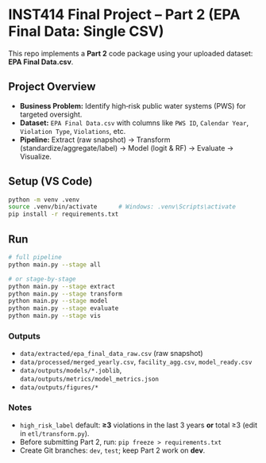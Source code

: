 # INST414 Final Project – Part 2 (EPA Final Data: Single CSV)

This repo implements a **Part 2** code package using your uploaded dataset: **EPA Final Data.csv**.

## Project Overview
- **Business Problem:** Identify high‑risk public water systems (PWS) for targeted oversight.
- **Dataset:** `EPA Final Data.csv` with columns like `PWS ID`, `Calendar Year`, `Violation Type`, `Violations`, etc.
- **Pipeline:** Extract (raw snapshot) → Transform (standardize/aggregate/label) → Model (logit & RF) → Evaluate → Visualize.

## Setup (VS Code)
```bash
python -m venv .venv
source .venv/bin/activate      # Windows: .venv\Scripts\activate
pip install -r requirements.txt
```

## Run
```bash
# full pipeline
python main.py --stage all

# or stage-by-stage
python main.py --stage extract
python main.py --stage transform
python main.py --stage model
python main.py --stage evaluate
python main.py --stage vis
```

### Outputs
- `data/extracted/epa_final_data_raw.csv` (raw snapshot)
- `data/processed/merged_yearly.csv`, `facility_agg.csv`, `model_ready.csv`
- `data/outputs/models/*.joblib`, `data/outputs/metrics/model_metrics.json`
- `data/outputs/figures/*`

### Notes
- `high_risk_label` default: **≥3** violations in the last 3 years **or** total ≥3 (edit in `etl/transform.py`).
- Before submitting Part 2, run: `pip freeze > requirements.txt`
- Create Git branches: `dev`, `test`; keep Part 2 work on **dev**.
